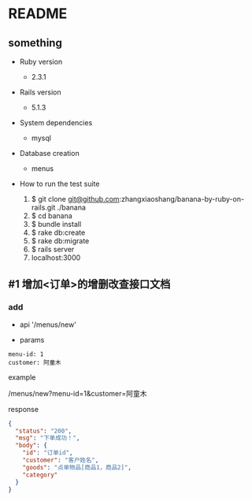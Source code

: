 # README

## something

* Ruby version

    * 2.3.1
    
* Rails version 

    * 5.1.3 

* System dependencies

    * mysql

* Database creation

    * menus

* How to run the test suite
    
    1. $ git clone git@github.com:zhangxiaoshang/banana-by-ruby-on-rails.git ./banana
    1. $ cd banana
    1. $ bundle install 
    1. $ rake db:create
    1. $ rake db:migrate
    1. $ rails server
    1. localhost:3000


## #1 增加<订单>的增删改查接口文档

### add

* api '/menus/new'

* params

```
menu-id: 1
customer: 阿童木
```
example

/menus/new?menu-id=1&customer=阿童木

response

```json
{
  "status": "200",
  "msg": "下单成功！",
  "body": {
    "id": "订单id",
    "customer": "客户姓名",
    "goods": "点单物品[商品1，商品2]",
    "category"
  }
}
```

